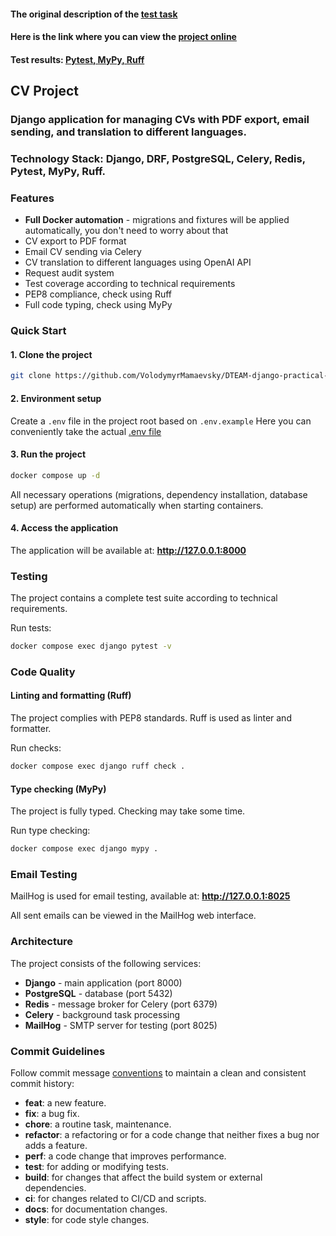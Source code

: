 #### The original description of the [test task](https://gist.github.com/VolodymyrMamaevsky/c27c38d3566e7dd37729aacb09815aa3)
#### Here is the link where you can view the [project online](https://goshawk-massive-lightly.ngrok-free.app/)
#### Test results: [Pytest, MyPy, Ruff](https://ibb.co/wFbyMpTD)

## CV Project

### Django application for managing CVs with PDF export, email sending, and translation to different languages.


### Technology Stack: Django, DRF, PostgreSQL, Celery, Redis, Pytest, MyPy, Ruff.

### Features

- **Full Docker automation** - migrations and fixtures will be applied automatically, you don't need to worry about that
- CV export to PDF format
- Email CV sending via Celery
- CV translation to different languages using OpenAI API
- Request audit system
- Test coverage according to technical requirements
- PEP8 compliance, check using Ruff
- Full code typing, check using MyPy

### Quick Start

#### 1. Clone the project
```bash
git clone https://github.com/VolodymyrMamaevsky/DTEAM-django-practical-test.git
```

#### 2. Environment setup
Create a `.env` file in the project root based on `.env.example`
Here you can conveniently take the actual [.env file](https://gist.github.com/VolodymyrMamaevsky/9f7614d4534106f13e2f1ac21ac940f5)

#### 3. Run the project
```bash
docker compose up -d
```
All necessary operations (migrations, dependency installation, database setup) are performed automatically when starting containers.

#### 4. Access the application
The application will be available at: **http://127.0.0.1:8000**

### Testing

The project contains a complete test suite according to technical requirements.

Run tests:
```bash
docker compose exec django pytest -v
```

### Code Quality

#### Linting and formatting (Ruff)
The project complies with PEP8 standards. Ruff is used as linter and formatter.

Run checks:
```bash
docker compose exec django ruff check .
```

#### Type checking (MyPy)
The project is fully typed. Checking may take some time.

Run type checking:
```bash
docker compose exec django mypy .
```

### Email Testing

MailHog is used for email testing, available at:
**http://127.0.0.1:8025**

All sent emails can be viewed in the MailHog web interface.

### Architecture

The project consists of the following services:
- **Django** - main application (port 8000)
- **PostgreSQL** - database (port 5432)
- **Redis** - message broker for Celery (port 6379)
- **Celery** - background task processing
- **MailHog** - SMTP server for testing (port 8025)

### Commit Guidelines

Follow commit message [conventions](https://www.conventionalcommits.org/en/v1.0.0/) to maintain a clean and consistent commit history:

- **feat**: a new feature.
- **fix**: a bug fix.
- **chore**: a routine task, maintenance.
- **refactor**: a refactoring or for a code change that neither fixes a bug nor adds a feature.
- **perf**: a code change that improves performance.
- **test**: for adding or modifying tests.
- **build**: for changes that affect the build system or external dependencies.
- **ci**: for changes related to CI/CD and scripts.
- **docs**: for documentation changes.
- **style**: for code style changes. 
